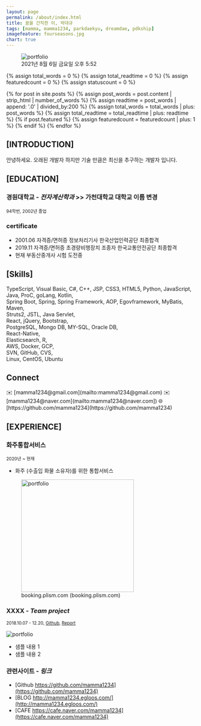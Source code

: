 ```yaml
---
layout: page
permalink: /about/index.html
title: 꿈을 간직한 이, 박대규
tags: [mamma, mamma1234, parkdaekyu, dreamdae, pdkship]
imagefeature: fourseasons.jpg
chart: true
---
```


<figure>
	<img src="{{ site.url }}/images/mamma_2021-12-26.jpeg" alt="portfolio">
	<figcaption>2021년 8월 6일 금요일 오후 5:52</figcaption>
</figure>

{% assign total_words = 0 %}
{% assign total_readtime = 0 %}
{% assign featuredcount = 0 %}
{% assign statuscount = 0 %}

{% for post in site.posts %}
    {% assign post_words = post.content | strip_html | number_of_words %}
    {% assign readtime = post_words | append: '.0' | divided_by:200 %}
    {% assign total_words = total_words | plus: post_words %}
    {% assign total_readtime = total_readtime | plus: readtime %}
    {% if post.featured %}
    {% assign featuredcount = featuredcount | plus: 1 %}
    {% endif %}
{% endfor %}

## [INTRODUCTION]
안녕하세요. 오래된 개발자 하지만 기술 만큼은 최신을 추구하는 개발자 입니다.


## [EDUCATION]
### 경원대학교 - *전자계산학과*  >> 가천대학교 대학교 이름 변경
<sub>94학번, 2002년 졸업</sub>  

### certificate
- 2001.06	자격증/면허증	정보처리기사	한국산업인력공단	최종합격
- 2019.11	자격증/면허증	초경량비행장치 조종자	한국교통안전공단	최종합격
- 현재 부동산중개사 시험 도전중



## [Skills]

TypeScript, Visual Basic, C#, C++, JSP, CSS3, HTML5, Python, JavaScript, Java, ProC, goLang, Kotlin, <br>
Spring Boot, Spring, Spring Framework, AOP, Egovframework, MyBatis, Maven, <br>
Struts2, JSTL, Java Servlet,  <br>
React, jQuery, Bootstrap,  <br>
PostgreSQL, Mongo DB, MY-SQL, Oracle DB,  <br>
React-Native,  <br>
Elasticsearch, R, <br>
AWS, Docker, GCP, <br>
SVN, GitHub, CVS,  <br>
Linux, CentOS, Ubuntu <br>



<h2>Connect</h2>
✉️ [mamma1234@gmail.com](mailto:mamma1234@gmail.com)  
✉️ [mamma1234@naver.com](mailto:mamma1234@naver.com])  
🌐 [https://github.com/mamma1234](https://github.com/mamma1234)



## [EXPERIENCE]

### 화주통합서비스
<sub>2020년 ~ 현재</sub>
- 화주 (수출입 화물 소유자)를 위한 통합서비스
<figure>
	<img height="300" width="300" src="{{ site.url }}/images/plismplus.png" alt="portfolio">
	<figcaption>booking.plism.com (booking.plism.com)</figcaption>
</figure>



### XXXX - *Team project*
<sub>2018.10.07 - 12.20, [Github](https://github.com/mamma1234), [Report](https://bit.ly/mamma1234)</sub>


<img src="{{ site.url }}/images/plismplus.png" alt="portfolio">

- 샘플 내용 1
- 샘플 내용 2




### 관련사이트  - *링크*
- [Github https://github.com/mamma1234](https://github.com/mamma1234)
- [BLOG http://mamma1234.egloos.com/](http://mamma1234.egloos.com/)
- [CAFE https://cafe.naver.com/mamma1234](https://cafe.naver.com/mamma1234)
